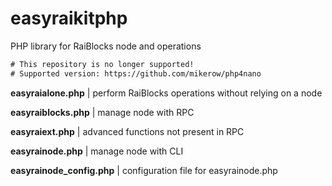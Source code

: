 # easyraikitphp
PHP library for RaiBlocks node and operations

```diff
# This repository is no longer supported!
# Supported version: https://github.com/mikerow/php4nano
```

**easyraialone.php** | perform RaiBlocks operations without relying on a node

**easyraiblocks.php** | manage node with RPC

**easyraiext.php** | advanced functions not present in RPC

**easyrainode.php** | manage node with CLI

**easyrainode_config.php** | configuration file for easyrainode.php
